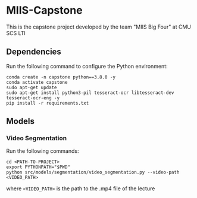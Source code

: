 # MIIS-Capstone
This is the capstone project developed by the team "MIIS Big Four" at CMU SCS LTI

## Dependencies
Run the following command to configure the Python environment:

```shell script
conda create -n capstone python==3.8.0 -y
conda activate capstone
sudo apt-get update
sudo apt-get install python3-pil tesseract-ocr libtesseract-dev tesseract-ocr-eng -y
pip install -r requirements.txt
```

## Models
### Video Segmentation
Run the following commands:
```shell script
cd <PATH-TO-PROJECT>
export PYTHONPATH="$PWD"
python src/models/segmentation/video_segmentation.py --video-path <VIDEO_PATH>
```
where `<VIDEO_PATH>` is the path to the .mp4 file of the lecture